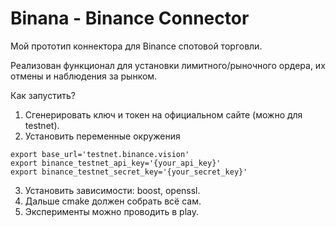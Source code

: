 # Binana - Binance Connector

Мой прототип коннектора для Binance спотовой торговли.

Реализован функционал для установки лимитного/рыночного ордера, их отмены и наблюдения за рынком.

Как запустить? 

1. Сгенерировать ключ и токен на официальном сайте (можно для testnet).
2. Установить переменные окружения 
```
export base_url='testnet.binance.vision'
export binance_testnet_api_key='{your_api_key}'
export binance_testnet_secret_key='{your_secret_key}'
```
3. Установить зависимости: boost, openssl.
4. Дальше cmake должен собрать всё сам.
5. Эксперименты можно проводить в play.
